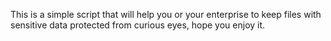 This is a simple script that will help you or your enterprise to keep files with sensitive data protected from curious eyes, hope you enjoy it.